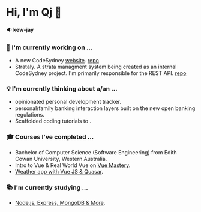 # Hi, I'm Qj 👋
#### 🔉 kew-jay

### 🚧 I'm currently working on ...
- A new CodeSydney [website](https://code-dot-sydney.netlify.app/). [repo](https://github.com/codesydney/codesydney)
- Strataly. A strata managment system being created as an internal CodeSydney project. I'm primarily responsible for the REST API. [repo](https://github.com/codesydney/strataly)

### 💡 I'm currently thinking about a/an ...
- opinionated personal development tracker.
- personal/family banking interaction layers built on the new open banking regulations.
- Scaffolded coding tutorials to .

### 🎓 Courses I've completed ...
- Bachelor of Computer Science (Software Engineering) from Edith Cowan University, Western Australia.
- Intro to Vue & Real World Vue on [Vue Mastery](https://www.vuemastery.com/courses-path/beginner/).
- [Weather app with Vue JS & Quasar](https://www.udemy.com/course/weather-app-vue-js-quasar/).

### 📚 I'm currently studying ...
- [Node.js, Express, MongoDB & More](https://www.udemy.com/course/nodejs-express-mongodb-bootcamp/).
